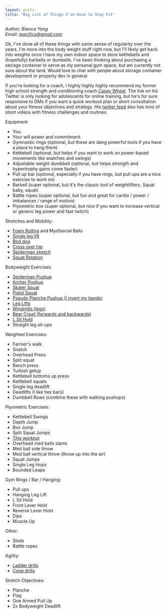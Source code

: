 ```yaml
---
layout: posts
title: "Big List of Things I've Done to Stay Fit"
---
```

*Author: Bianca Yang*<br>
*Email: <a href="mailto:ipacifics@gmail.com?subject=Hello from the XDRT Blog">ipacifics@gmail.com</a>*<br>

Ok, I've done all of these things with some sense of regularity over the years. I'm more into the
body weight stuff right now, but I'll likely get back into weights once I have my own indoor space to store
kettlebells and (hopefully) barbells or dumbells. I've been thinking about purchasing a storage container to
serve as my personal gym space, but am currently not sure about the land. Would love to chat with people
about storage container development or property dev in general.

If you're looking for a coach, I highly highly highly recommend my former high school strength and conditioning
coach [Casey Wheel](https://twitter.com/coachwheel). The link on his Twitter is only looking for adolescents for
online training, but he's for sure responsive to DMs if you want a quick workout plan or short consultation about
your fitness objectives and strategy. His [twitter feed](https://twitter.com/coachwheel) also has tons of short
videos with fitness challenges and routines.

Equipment:
* You.
* Your will power and commitment.
* Gymnastic rings (optional, but these are dang powerful tools if you have a place to hang them)
* Kettlebell (optional, but helps if you want to work on power-based movements like snatches and swings)
* Adjustable weight dumbbell (optional, but helps strength and hypertrophy gains come faster)
* Pull up bar (optional, especially if you have rings, but pull ups are a nice exercise to work on)
* Barbell (super optional, but it's the classic tool of weightlifters. Squat baby, squat)
* Battle ropes (super optional, but fun and great for cardio / power / imbalances / range of motion)
* Plyometric box (super optional, but nice if you want to increase vertical or generic leg power and fast twitch)

Stretches and Mobility:
* [Foam Rolling](https://www.runnersworld.com/health-injuries/a20812623/how-to-use-a-foam-roller-0/) and Myofascial Balls
* [Single leg lift](https://www.youtube.com/watch?v=MnesVI6GJHA&t=25s)
* [Bird dog](https://www.youtube.com/watch?v=k2azbhhuKuM)
* [Cross over hip](https://www.youtube.com/watch?v=BNe45BhZqRY&t=20s)
* [Spiderman stretch](https://www.youtube.com/watch?v=dG9lniL65wU)
* [Squat Rotation](https://www.youtube.com/watch?v=w4IdAUSHJUU)

Bodyweight Exercises:
* [Spiderman Pushup](https://www.youtube.com/watch?v=fSoigipsZM8)
* [Archer Pushup](https://www.youtube.com/watch?v=w4TtOfOWV2A)
* [Skater Squat](https://www.youtube.com/watch?v=eC8a5nxz22w)
* [Pistol Squat](https://www.youtube.com/watch?v=8tqKpdY7_vE)
* [Pseudo Planche Pushup (I invert my hands)](https://www.youtube.com/watch?v=C-SML6xnVkI)
* [Leg Lifts](https://www.youtube.com/watch?v=lktF6euie0o)
* [Windmills (legs)](https://www.youtube.com/watch?v=Ce0vhkXA2Gc)
* [Bear Crawl (forwards and backwards)](https://www.youtube.com/watch?v=2yAWjVCT1VQ)
* [L Sit Hold](https://www.youtube.com/watch?v=LCoq2cTggQQ)
* Straight leg sit-ups

Weighted Exercises:
* Farmer's walk
* Snatch
* Overhead Press
* Split squat
* Bench press
* Turkish getup
* Kettlebell bottoms up press
* Kettlebell squats
* Single leg deadlift
* Deadlifts (I like hex bars)
* Dumbbell Rows (combine these with walking pushups)

Plyometric Exercises:
* Kettlebell Swings
* Depth Jump
* Box Jump
* Split Squat Jumps
* [This workout](https://imgur.com/SP6yJ)
* Overhead med balls slams
* Med ball side throw
* Med ball vertical throw (throw up into the air)
* Squat Jumps
* Single Leg Hops
* Bounded Leaps

Gym Rings / Bar / Hanging:
* Pull ups
* Hanging Leg Lift
* L Sit Hold
* Front Lever Hold
* Reverse Lever Hold
* Dips
* Muscle Up

Other:
* Sleds
* Battle ropes

Agility:
* [Ladder drills](https://www.youtube.com/watch?v=iICTuTZCJyM)
* [Cone drills](https://www.youtube.com/watch?v=_oJRFrj_gVc)

Stretch Objectives:
* Planche
* Flag
* One Armed Pull Up
* 2x Bodyweight Deadlift
